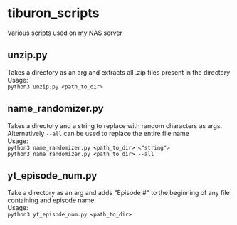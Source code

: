 # tiburon_scripts
Various scripts used on my NAS server
## unzip.py
Takes a directory as an arg and extracts all .zip files present in the directory\
Usage:\
`python3 unzip.py <path_to_dir>`

## name_randomizer.py
Takes a directory and a string to replace with random characters as args.
Alternatively `--all` can be used to replace the entire file name\
Usage:\
`python3 name_randomizer.py <path_to_dir> <"string">`\
`python3 name_randomizer.py <path_to_dir> --all`


## yt_episode_num.py
Take a directory as an arg and adds "Episode #" to the beginning of any file containing and episode name\
Usage:\
`python3 yt_episode_num.py <path_to_dir>`
